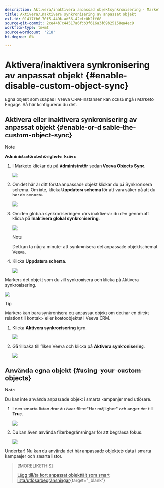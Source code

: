 ```yaml
---
description: Aktivera/inaktivera anpassad objektsynkronisering - Marketo Docs - produktdokumentation
title: Aktivera/inaktivera synkronisering av anpassat objekt
exl-id: 01417fb6-70f5-449b-ad56-42e1c0b2ff68
source-git-commit: 2ce44b7c44517a6fdb3f616a3d69b25158ea4ec9
workflow-type: tm+mt
source-wordcount: '218'
ht-degree: 0%

---
```


# Aktivera/inaktivera synkronisering av anpassat objekt {#enable-disable-custom-object-sync}

Egna objekt som skapas i Veeva CRM-instansen kan också ingå i Marketo Engage. Så här konfigurerar du det.

## Aktivera eller inaktivera synkronisering av anpassat objekt {#enable-or-disable-the-custom-object-sync}

>[!NOTE]
>
>**Administratörsbehörigheter krävs**

1. I Marketo klickar du på **Administratör** sedan **Veeva Objects Sync**.

   ![](assets/enable-disable-custom-object-sync-1.png)

1. Om det här är ditt första anpassade objekt klickar du på Synkronisera schema. Om inte, klicka **Uppdatera schema** för att vara säker på att du har de senaste.

   ![](assets/enable-disable-custom-object-sync-2.png)

1. Om den globala synkroniseringen körs inaktiverar du den genom att klicka på **Inaktivera global synkronisering**.

   ![](assets/enable-disable-custom-object-sync-3.png)

   >[!NOTE]
   >
   >Det kan ta några minuter att synkronisera det anpassade objektschemat Veeva.

1. Klicka **Uppdatera schema**.

   ![](assets/enable-disable-custom-object-sync-4.png)

Markera det objekt som du vill synkronisera och klicka på Aktivera synkronisering.

![](assets/enable-disable-custom-object-sync-5.png)

>[!TIP]
>
>Marketo kan bara synkronisera ett anpassat objekt om det har en direkt relation till kontakt- eller kontoobjektet i Veeva CRM.

1. Klicka **Aktivera synkronisering** igen.

   ![](assets/enable-disable-custom-object-sync-6.png)

1. Gå tillbaka till fliken Veeva och klicka på **Aktivera synkronisering**.

   ![](assets/enable-disable-custom-object-sync-7.png)

## Använda egna objekt {#using-your-custom-objects}

>[!NOTE]
>
>Du kan inte använda anpassade objekt i smarta kampanjer med utlösare.

1. I den smarta listan drar du över filtret&quot;Har möjlighet&quot; och anger det till **True**.

   ![](assets/enable-disable-custom-object-sync-8.png)

1. Du kan även använda filterbegränsningar för att begränsa fokus.

   ![](assets/enable-disable-custom-object-sync-9.png)

Underbar! Nu kan du använda det här anpassade objektets data i smarta kampanjer och smarta listor.

>[!MORELIKETHIS]
>
>[Lägg till/ta bort anpassat objektfält som smart lista/utlösarbegränsningar](/help/marketo/product-docs/crm-sync/veeva-crm-sync/sync-details/add-remove-custom-object-field-as-smart-list-trigger-constraints.md){target=&quot;_blank&quot;}
